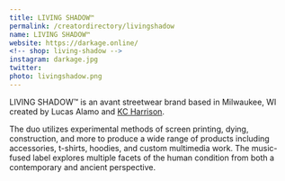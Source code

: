 ```yaml
---
title: LIVING SHADOW™
permalink: /creatordirectory/livingshadow
name: LIVING SHADOW™
website: https://darkage.online/
<!-- shop: living-shadow -->
instagram: darkage.jpg
twitter: 
photo: livingshadow.png
---
```


LIVING SHADOW™ is an avant streetwear brand based in Milwaukee, WI created by Lucas Alamo and [KC Harrison](/creatordirectory/darkageonline). 

The duo utilizes experimental methods of screen printing, dying, construction, and more to produce a wide range of products including accessories, t-shirts, hoodies, and custom multimedia work. The music-fused label explores multiple facets of the human condition from both a contemporary and ancient perspective.